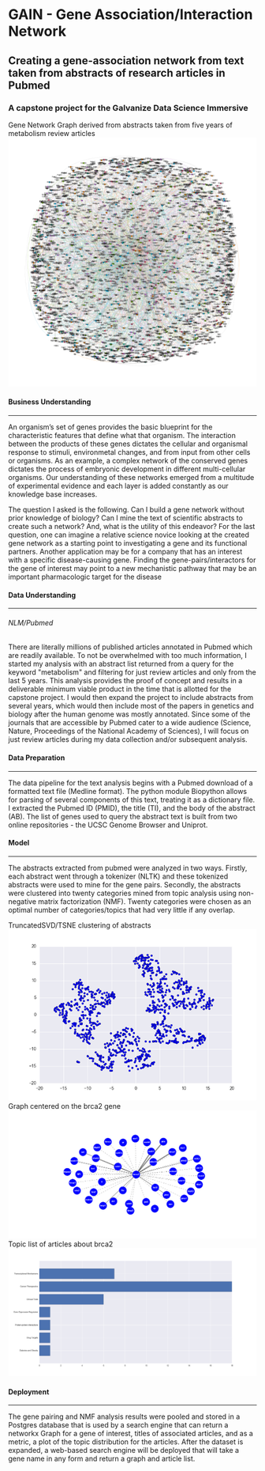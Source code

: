 # GAIN - Gene Association/Interaction Network
## Creating a gene-association network from text taken from abstracts of research articles in Pubmed
### A capstone project for the Galvanize Data Science Immersive

Gene Network Graph derived from abstracts taken from five years of metabolism review articles
![Alt text](https://github.com/pineda-vv/Creating-gene-networks-using-NLP/blob/master/data/metab_with_labels.png)

#### Business Understanding
---
An organism’s set of genes provides the basic blueprint for the characteristic features that define what that organism.  The interaction between the products of these genes dictates the cellular and organismal response to stimuli, environmetal changes, and from input from other cells or organisms. As an example, a complex network of the conserved genes dictates the process of embryonic development in different multi-cellular organisms.   Our understanding of these networks emerged from a multitude of experimental evidence and each layer is added constantly as our knowledge base increases.

The question I asked is the following.  Can I build a gene network without prior knowledge of biology?  Can I mine the text of scientific abstracts to create such a network?  And, what is the utility of this endeavor?  For the last question, one can imagine a relative science novice looking at the created gene network as a starting point to investigating a gene and its functional partners.  Another application may be for a company that has an interest with a specific disease-causing gene.  Finding the gene-pairs/interactors for the gene of interest may point to a new mechanistic pathway that may be an important pharmacologic target for the disease

#### Data Understanding
---
###### NLM/Pubmed

There are literally millions of published articles annotated in Pubmed which are readily available.  To not be overwhelmed with too much information, I started my analysis with an abstract list returned from a query for the keyword "metabolism" and filtering for just review articles and only from the last 5 years.  This analysis provides the proof of concept and results in a deliverable minimum viable product in the time that is allotted for the capstone project.  I would then expand the project to include abstracts from several years, which would then include most of the papers in genetics and biology after the human genome was mostly annotated.   Since some of the journals that are accessible by Pubmed cater to a wide audience (Science, Nature, Proceedings of the National Academy of Sciences), I will focus on just review articles during my data collection and/or subsequent analysis.

#### Data Preparation
---
The data pipeline for the text analysis begins with a Pubmed download of a formatted text file (Medline format).   The python module Biopython allows for parsing of several components of this text, treating it as a dictionary file.  I extracted the Pubmed ID (PMID), the title (TI), and the body of the abstract (AB).  The list of genes used to query the abstract text is built from two online repositories - the UCSC Genome Browser and Uniprot.  

#### Model
---
The abstracts extracted from pubmed were analyzed in two ways.  Firstly, each abstract went through a tokenizer (NLTK) and these tokenized abstracts were used to mine for the gene pairs.  Secondly, the abstracts were clustered into twenty categories mined from topic analysis using non-negative matrix factorization (NMF).  Twenty categories were chosen as an optimal number of categories/topics that had very little if any overlap.  

TruncatedSVD/TSNE clustering of abstracts
![Alt text](https://github.com/pineda-vv/Creating-gene-networks-using-NLP/blob/master/data/tsne_1.png)
Graph centered on the brca2 gene
![Alt text](https://github.com/pineda-vv/Creating-gene-networks-using-NLP/blob/master/data/brca2_new.png)
Topic list of articles about brca2
![Alt text](https://github.com/pineda-vv/Creating-gene-networks-using-NLP/blob/master/data/brca2_topics.png)



#### Deployment
---
The gene pairing and NMF analysis results were pooled and stored in a Postgres database that is used by a search engine that can return a networkx Graph for a gene of interest, titles of associated articles, and as a metric, a plot of the topic distribution for the articles.  After the dataset is expanded, a web-based search engine will be deployed that will take a gene name in any form and return a graph and article list.
